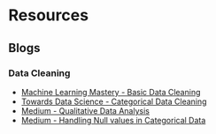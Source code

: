 # Resources

## Blogs
### Data Cleaning
- [Machine Learning Mastery - Basic Data Cleaning](https://machinelearningmastery.com/basic-data-cleaning-for-machine-learning/)
- [Towards Data Science - Categorical Data Cleaning](https://towardsdatascience.com/master-the-most-hated-task-in-ds-ml-3b9779276d7c)
- [Medium - Qualitative Data Analysis](https://medium.com/@BW.benward/messy-data-cleaning-for-data-set-with-many-unique-values-interesting-eda-tutorial-with-pandas-ea9ea86a4783)
- [Medium - Handling Null values in Categorical Data](https://medium.com/analytics-vidhya/handle-missing-values-in-categorical-features-b7c5b073dda2)